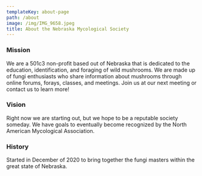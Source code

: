 ```yaml
---
templateKey: about-page
path: /about
image: /img/IMG_9658.jpeg
title: About the Nebraska Mycological Society
---
```

### Mission

We are a 501c3 non-profit based out of Nebraska that is dedicated to the education, identification, and foraging of wild mushrooms. We are made up of fungi enthusiasts who share information about mushrooms through online forums, forays, classes, and meetings. Join us at our next meeting or contact us to learn more!

### Vision

Right now we are starting out, but we hope to be a reputable society someday. We have goals to eventually become recognized by the North American Mycological Association.

### History

Started in December of 2020 to bring together the fungi masters within the great state of Nebraska.
